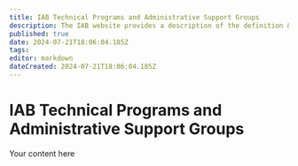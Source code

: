 ```yaml
---
title: IAB Technical Programs and Administrative Support Groups
description: The IAB website provides a description of the definition & scope for technical programs & administrative support groups. This wiki records the IAB agreed procedures to establish, maintain, and close programs/groups & participation rules and expectations.
published: true
date: 2024-07-21T18:06:04.185Z
tags: 
editor: markdown
dateCreated: 2024-07-21T18:06:04.185Z
---
```


# IAB Technical Programs and Administrative Support Groups
Your content here